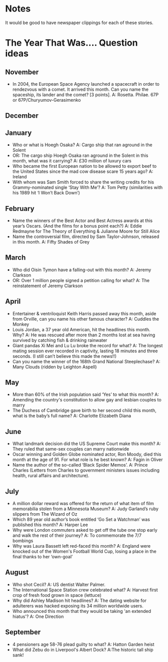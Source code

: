 Notes
=====
It would be good to have newspaper clippings for each of these stories.

The Year That Was.... Question ideas
====================================
November
--------
* In 2004, the European Space Agency launched a spacecraft in order to rendezvous with a comet. It arrived this month. Can you name the spaceship, its lander and the comet? [3 points].
    A: Rosetta. Philae. 67P or 67P/Churyumov-Gerasimenko

December
--------

January
-------
* Who or what is Hoegh Osaka?
    A: Cargo ship that ran aground in the Solent
* OR: The cargo ship Hoegh Osaka ran aground in the Solent in this month, what was it carrying?
    A: £30 million of luxury cars
* Who became the first European nation to be allowed to export beef to the United States since the mad cow disease scare 15 years ago?
    A: Ireland
* With whom was Sam Smith forced to share the writing credits for his Grammy-nominated single ‘Stay With Me’?
    A: Tom Petty (similarities with his 1989 hit ‘I Won’t Back Down’)

February
--------
* Name the winners of the Best Actor and Best Actress awards at this year’s Oscars. (And the films for a bonus point each?)
    A: Eddie Redmayne for The Theory of Everything & Julianne Moore for Still Alice
* Name the controversial film, directed by Sam Taylor-Johnson, released in this month.
    A: Fifty Shades of Grey

March
-----
* Who did Oisin Tymon have a falling-out with this month?
    A: Jeremy Clarkson
* OR: Over 1 million people signed a petition calling for what?
    A: The reinstatement of Jeremy Clarkson 

April
-----
* Entertainer & ventriloquist Keith Harris passed away this month, aside from Orville, can you name his other famous character?
    A: Cuddles the Monkey
* Louis Jordan, a 37 year old American, hit the headlines this month.  Why?
    A: He was rescued after more than 2 months lost at sea having survived by catching fish & drinking rainwater
* Giant pandas Xi Mei and Lu Lu broke the record for what?
    A: The longest mating session ever recorded in captivity, lasting 18 minutes and three seconds. (I still can’t believe this made the news!!)
* Can you name the winner of the 168th Grand National Steeplechase?
    A: Many Clouds (ridden by Leighton Aspell)

May
---
* More than 60% of the Irish population said ‘Yes’ to what this month?
    A: Amending the country's constitution to allow gay and lesbian couples to marry
* The Duchess of Cambridge gave birth to her second child this month, what is the baby’s full name?
    A: Charlotte Elizabeth Diana

June
----
* What landmark decision did the US Supreme Court make this month?
    A: They ruled that same-sex couples can marry nationwide
* Oscar winning and Golden Globe nominated actor, Ron Moody, died this month at the age of 91.  For what role is he best known?
    A: Fagin in Oliver
* Name the author of the so-called ‘Black Spider Memos’.
    A: Prince Charles (Letters from Charles to government ministers issues including health, rural affairs and architecture).

July
----
* A million dollar reward was offered for the return of what item of film memorabilia stolen from a Minnesota Museum?
    A: Judy Garland’s ruby slippers from The Wizard of Oz
* Which 89 year old author’s book entitled ‘Go Set a Watchman’ was published this month?
    A: Harper Lee
* Why were London commuters asked to get off the tube one stop early and walk the rest of their journey?
    A: To commemorate the 7/7 bombings
* Why was Laura Bassett left red-faced this month?
    A: England were knocked out of the Women's Football World Cup, losing a place in the final thanks to her ‘own-goal’

August
------
* Who shot Cecil?
    A: US dentist Walter Palmer.
* The International Space Station crew celebrated what?
    A: Harvest first crop of fresh food grown in space (lettuce)
* Why did Ashley Madison hit headlines?
    A: The dating website for adulterers was hacked exposing its 34 million worldwide users.
* Who announced this month that they would be taking 'an extended hiatus'?
    A: One Direction

September
---------
* 4 pensioners age 58-76 plead guilty to what?
    A: Hatton Garden heist
* What did Zebu do in Liverpool's Albert Dock?
    A:The historic tall ship sank!

